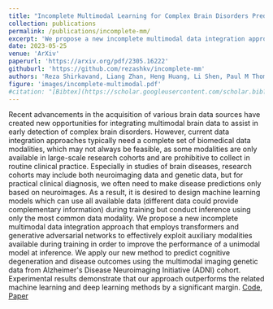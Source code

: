```yaml
---
title: "Incomplete Multimodal Learning for Complex Brain Disorders Prediction"
collection: publications
permalink: /publications/incomplete-mm/
excerpt: 'We propose a new incomplete multimodal data integration approach that employs transformers and generative adversarial networks to effectively exploit auxiliary modalities available during training in order to improve the performance of a unimodal model at inference.'
date: 2023-05-25
venue: 'ArXiv'
paperurl: 'https://arxiv.org/pdf/2305.16222'
githuburl: 'https://github.com/rezashkv/incomplete-mm'
authors: 'Reza Shirkavand, Liang Zhan, Heng Huang, Li Shen, Paul M Thompson'
figure: 'images/incomplete-multimodal.pdf'
#citation: "[Bibtex](https://scholar.googleusercontent.com/scholar.bib?q=info:IEhQosxgVZYJ:scholar.google.com/&output=citation&scisdr=ClEwYZ4DEI3rjWJld2Q:AFWwaeYAAAAAZcFjb2TxOycuzGChtDgr_6jJBXk&scisig=AFWwaeYAAAAAZcFjb9lJrPog3gEN3yiY0c5qD7U&scisf=4&ct=citation&cd=-1&hl=en)" 
---
```

Recent advancements in the acquisition of various brain data sources have created new opportunities for integrating multimodal brain data to assist in early detection of complex brain disorders. However, current data integration approaches typically need a complete set of biomedical data modalities, which may not always be feasible, as some modalities are only available in large-scale research cohorts and are prohibitive to collect in routine clinical practice. Especially in studies of brain diseases, research cohorts may include both neuroimaging data and genetic data, but for practical clinical diagnosis, we often need to make disease predictions only based on neuroimages. As a result, it is desired to design machine learning models which can use all available data (different data could provide complementary information) during training but conduct inference using only the most common data modality. We propose a new incomplete multimodal data integration approach that employs transformers and generative adversarial networks to effectively exploit auxiliary modalities available during training in order to improve the performance of a unimodal model at inference. We apply our new method to predict cognitive degeneration and disease outcomes using the multimodal imaging genetic data from Alzheimer's Disease Neuroimaging Initiative (ADNI) cohort. Experimental results demonstrate that our approach outperforms the related machine learning and deep learning methods by a significant margin.
[Code](https://github.com/rezashkv/incomplete-mm), [Paper](https://arxiv.org/pdf/2305.16222)

